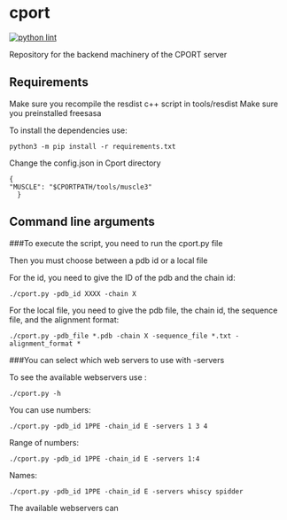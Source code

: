 # cport

[![python lint](https://github.com/haddocking/cport/actions/workflows/lint.yml/badge.svg)](https://github.com/haddocking/cport/actions/workflows/lint.yml)

Repository for the backend machinery of the CPORT server

## Requirements
Make sure you recompile the resdist c++ script in tools/resdist
Make sure you preinstalled freesasa

To install the dependencies use:
```
python3 -m pip install -r requirements.txt
```

Change the config.json in Cport directory 

```
{
"MUSCLE": "$CPORTPATH/tools/muscle3"
  }
```

## Command line arguments

###To execute the script, you need to run the cport.py file

Then you must choose between a pdb id or a local file

For the id, you  need to give the ID of the pdb and the chain id:

```
./cport.py -pdb_id XXXX -chain X
```
For the local file, you need to give the pdb file, the chain id, the sequence file, and the alignment format:

```
./cport.py -pdb_file *.pdb -chain X -sequence_file *.txt -alignment_format * 
```

###You can select which web servers to use with -servers

To see the available webservers use :
```
./cport.py -h
```

You can use numbers:
```
./cport.py -pdb_id 1PPE -chain_id E -servers 1 3 4
```
Range of numbers:
```
./cport.py -pdb_id 1PPE -chain_id E -servers 1:4
```
Names:
```
./cport.py -pdb_id 1PPE -chain_id E -servers whiscy spidder
```

The available webservers can 
